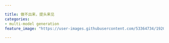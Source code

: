 ```yaml
---

title: 做不出来，提头来见
categories:
- multi-model generation
feature_image: "https://user-images.githubusercontent.com/53364734/192078882-190b1b14-a1ee-4590-ac1f-56ac81ffeb56.png"

---
```

